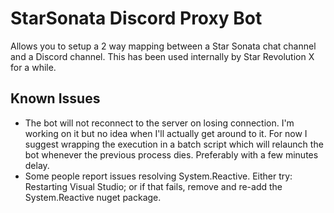 # StarSonata Discord Proxy Bot

Allows you to setup a 2 way mapping between a Star Sonata chat channel and a Discord channel. This has been used internally by Star Revolution X for a while.

## Known Issues

- The bot will not reconnect to the server on losing connection. I'm working on it but no idea when I'll actually get around to it. For now I suggest wrapping the execution in a batch script which will relaunch the bot whenever the previous process dies. Preferably with a few minutes delay.
- Some people report issues resolving System.Reactive. Either try: Restarting Visual Studio; or if that fails, remove and re-add the System.Reactive nuget package.

